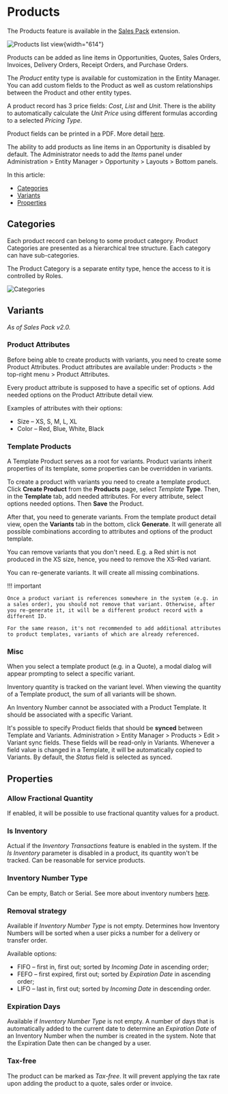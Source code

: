 # Products

The Products feature is available in the [Sales Pack](https://www.espocrm.com/extensions/sales-pack/) extension.

![Products list view](../_static/images/user-guide/products/products.png){width="614"}

Products can be added as line items in Opportunities, Quotes, Sales Orders, Invoices, Delivery Orders, Receipt Orders, and Purchase Orders.

The *Product* entity type is available for customization in the Entity Manager. You can add custom fields to the Product as well as custom relationships between the Product and other entity types.

A product record has 3 price fields: *Cost*, *List* and *Unit*. There is the ability to automatically calculate the *Unit Price* using different formulas according to a selected *Pricing Type*.

Product fields can be printed in a PDF. More detail [here](quotes.md#templates).

The ability to add products as line items in an Opportunity is disabled by default. The Administrator needs to add the *Items* panel under Administration > Entity Manager > Opportunity > Layouts > Bottom panels.

In this article:

* [Categories](#categories)
* [Variants](#variants)
* [Properties](#properties)

## Categories

Each product record can belong to some product category. Product Categories are presented as a hierarchical tree structure. Each category can have sub-categories.

The Product Category is a separate entity type, hence the access to it is controlled by Roles.

![Categories](../_static/images/user-guide/products/categories.png)

## Variants

*As of Sales Pack v2.0.*

### Product Attributes

Before being able to create products with variants, you need to create some Product Attributes. Product attributes are available under: Products > the top-right menu > Product Attributes.

Every product attribute is supposed to have a specific set of options. Add needed options on the Product Attribute detail view.

Examples of attributes with their options:

* Size – XS, S, M, L, XL
* Color – Red, Blue, White, Black

### Template Products

A Template Product serves as a root for variants. Product variants inherit properties of its template, some properties can be overridden in variants.

To create a product with variants you need to create a template product. Click **Create Product** from the **Products** page, select *Template* **Type**. Then, in the **Template** tab, add needed attributes. For every attribute, select options needed options. Then **Save** the Product.

After that, you need to generate variants. From the template product detail view, open the **Variants** tab in the bottom, click **Generate**. It will generate all possible combinations according to attributes and options of the product template.

You can remove variants that you don't need. E.g. a Red shirt is not produced in the XS size, hence, you need to remove the XS-Red variant.

You can re-generate variants. It will create all missing combinations.

!!! important

    Once a product variant is references somewhere in the system (e.g. in a sales order), you should not remove that variant. Otherwise, after you re-generate it, it will be a different product record with a different ID.

    For the same reason, it's not recommended to add additional attributes to product templates, variants of which are already referenced.

### Misc

When you select a template product (e.g. in a Quote), a modal dialog will appear prompting to select a specific variant.

Inventory quantity is tracked on the variant level. When viewing the quantity of a Template product, the sum of all variants will be shown.

An Inventory Number cannot be associated with a Product Template. It should be associated with a specific Variant.

It's possible to specify Product fields that should be **synced** between Template and Variants. Administration > Entity Manager > Products > Edit > Variant sync fields. These fields will be read-only in Variants. Whenever a field value is changed in a Template, it will be automatically copied to Variants. By default, the *Status* field is selected as synced.

## Properties

### Allow Fractional Quantity

If enabled, it will be possible to use fractional quantity values for a product.

### Is Inventory

Actual if the *Inventory Transactions* feature is enabled in the system. If the *Is Inventory* parameter is disabled in a product, its quantity won't be tracked. Can be reasonable for service products.

### Inventory Number Type

Can be empty, Batch or Serial. See more about inventory numbers [here](../extensions/sales-pack/inventory-management.md#inventory-numbers).

### Removal strategy

Available if *Inventory Number Type* is not empty. Determines how Inventory Numbers will be sorted when a user picks a number for a delivery or transfer order.

Available options:

* FIFO – first in, first out; sorted by *Incoming Date* in ascending order;
* FEFO – first expired, first out; sorted by *Expiration Date* in ascending order;
* LIFO – last in, first out; sorted by *Incoming Date* in descending order.

### Expiration Days

Available if *Inventory Number Type* is not empty. A number of days that is automatically added to the current date to determine an *Expiration Date* of an Inventory Number when the number is created in the system. Note that the Expiration Date then can be changed by a user.

### Tax-free

The product can be marked as *Tax-free*. It will prevent applying the tax rate upon adding the product to a quote, sales order or invoice.
